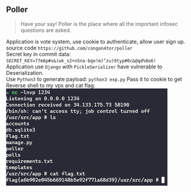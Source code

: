 ## Poller
> Have your say! Poller is the place where all the important infosec questions are asked.

Application is vote system, use cookie to authenticate, allow user sign up. source code `https://github.com/congon4tor/poller`  
Secret key in commit data:  
`SECRET_KEY=77m6p#v&(wk_s2+n5na-bqe!m)^zu)9typ#0c&@qd%8o6!`  
Application use `Django` with `PickleSerializer` have vulnerable to Deserialization.  
Use `Python3` to generate payload: `python3 exp.py` Pass it to cookie to get Reverse shell to my vps and cat flag:  
![Alt text](flag.png?raw=true "Title")